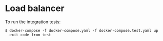 # Load balancer

To run the integration tests:

```console
$ docker-compose -f docker-compose.yaml -f docker-compose.test.yaml up --exit-code-from test 
```
